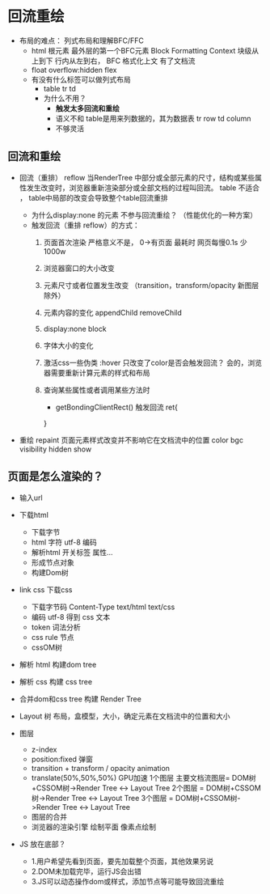 # 回流重绘

- 布局的难点： 列式布局和理解BFC/FFC
    - html 根元素 最外层的第一个BFC元素
     Block Formatting Context 块级从上到下 行内从左到右， BFC 格式化上文
    有了文档流
    - float overflow:hidden flex 
    - 有没有什么标签可以做列式布局
        - table tr  td
        - 为什么不用？
            - **触发太多回流和重绘**
            - 语义不和 table是用来列数据的，其为数据表
            tr row
            td column
            - 不够灵活 
            
## 回流和重绘
- 回流（重排） reflow 
  当RenderTree 中部分或全部元素的尺寸，结构或某些属性发生改变时，浏览器重新渲染部分或全部文档的过程叫回流。
  table 不适合 ， table中局部的改变会导致整个table回流重排


  - 为什么display:none 的元素 不参与回流重绘？  （性能优化的一种方案）
  - 触发回流（重排 reflow）的方式：
    1. 页面首次渲染 严格意义不是， 0->有页面 最耗时 网页每慢0.1s 少1000w
    2. 浏览器窗口的大小改变
    3. 元素尺寸或者位置发生改变 （transition，transform/opacity 新图层除外）
    4. 元素内容的变化 appendChild removeChild
    5. display:none block
    6. 字体大小的变化
    7. 激活css一些伪类 :hover
        只改变了color是否会触发回流？  会的，浏览器需要重新计算元素的样式和布局
    8. 查询某些属性或者调用某些方法时
        - getBondingClientRect() 触发回流
        ret{

        }


- 重绘 repaint
  页面元素样式改变并不影响它在文档流中的位置
  color bgc visibility hidden show

## 页面是怎么渲染的？

- 输入url
- 下载html
    - 下载字节
    - html 字符 utf-8 编码
    - 解析html 开关标签 属性...
    - 形成节点对象
    - 构建Dom树
- link css 下载css
    - 下载字节码 Content-Type text/html  text/css
    - 编码 utf-8 得到 css 文本
    - token 词法分析
    - css rule 节点
    - cssOM树

- 解析 html 构建dom tree
- 解析 css 构建 css tree
- 合并dom和css tree 构建 Render Tree
- Layout 树
    布局，盒模型，大小，确定元素在文档流中的位置和大小
- 图层
    - z-index
    - position:fixed 弹窗
    - transition + transform / opacity
        animation
    - translate(50%,50%,50%) GPU加速
    1个图层 主要文档流图层= DOM树+CSSOM树->Render Tree <-> Layout Tree
    2个图层 = DOM树+CSSOM树->Render Tree <-> Layout Tree
    3个图层 = DOM树+CSSOM树->Render Tree <-> Layout Tree
    - 图层的合并
    - 浏览器的渲染引擎 绘制平面 像素点绘制











- JS 放在底部？ 
  - 1.用户希望先看到页面，要先加载整个页面，其他效果另说
  - 2.DOM未加载完毕，运行JS会出错
  - 3.JS可以动态操作dom或样式，添加节点等可能导致回流重绘




















